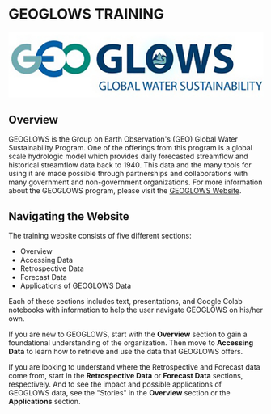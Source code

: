 # GEOGLOWS TRAINING 

![image](image3.png)

## Overview
GEOGLOWS is the Group on Earth Observation's (GEO) Global Water Sustainability Program. 
One of the offerings from this program is a global scale hydrologic model which provides daily forecasted streamflow and historical streamflow data back to 1940. This data and the many tools for using it are made possible through partnerships and collaborations with many government and non-government organizations. 
For more information about the GEOGLOWS program, please visit the [GEOGLOWS Website](https://geoglows.org).

## Navigating the Website

The training website consists of five different sections:

* Overview
* Accessing Data
* Retrospective Data
* Forecast Data 
* Applications of GEOGLOWS Data

Each of these sections includes text, presentations, and Google Colab 
notebooks with information to help the user navigate GEOGLOWS on his/her own. 

If you are new to GEOGLOWS, start with the **Overview** section to gain a
foundational understanding of the organization. Then move to **Accessing Data**
to learn how to retrieve and use the data that GEOGLOWS offers.

If you are looking to understand where the Retrospective and Forecast 
data come from, start in the **Retrospective Data** or **Forecast Data** 
sections, respectively. And to see the impact and possible applications
of GEOGLOWS data, see the "Stories" in the **Overview** section or the 
**Applications** section.
